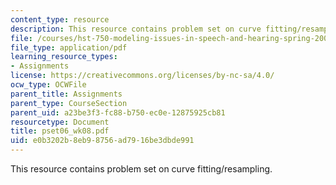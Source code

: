```yaml
---
content_type: resource
description: This resource contains problem set on curve fitting/resampling.
file: /courses/hst-750-modeling-issues-in-speech-and-hearing-spring-2006/e0b3202b8eb98756ad7916be3dbde991_pset06_wk08.pdf
file_type: application/pdf
learning_resource_types:
- Assignments
license: https://creativecommons.org/licenses/by-nc-sa/4.0/
ocw_type: OCWFile
parent_title: Assignments
parent_type: CourseSection
parent_uid: a23be3f3-fc88-b750-ec0e-12875925cb81
resourcetype: Document
title: pset06_wk08.pdf
uid: e0b3202b-8eb9-8756-ad79-16be3dbde991
---
```

This resource contains problem set on curve fitting/resampling.